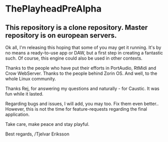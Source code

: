 # ThePlayheadPreAlpha

## This repository is a clone repository. Master repository is on european servers.

Ok all, I'm releasing this hoping that some of you may get it running.
It's by no means a ready-to-use app or DAW, but a first step in creating a fantastic such.
Of course, this engine could also be used in other contexts.

Thanks to the people who have put their efforts in PortAudio, RtMidi and Crow WebServer.
Thanks to the people behind Zorin OS. And well, to the whole Linux community.

Thanks Rej, for answering my questions and naturally - for Caustic. It was fun while it lasted.

Regarding bugs and issues, I will add, you may too. Fix them even better..
However, this is not the time for feature-requests regarding the final application.

Take care, make peace and stay playful.

Best regards,
/Tjelvar Eriksson

